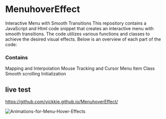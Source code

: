 # MenuhoverEffect

Interactive Menu with Smooth Transitions
This repository contains a JavaScript and Html code snippet that creates an interactive menu with smooth transitions. The code utilizes various functions and classes to achieve the desired visual effects. Below is an overview of each part of the code:

### Contains
Mapping and Interpolation
Mouse Tracking and Cursor
Menu Item Class
Smooth scrolling
Initialization

## live test
https://github.com/vickkie.github.io/MenuhoverEffect/




![Animations-for-Menu-Hover-Effects](https://github.com/vickkie/MenuhoverEffect/assets/43224578/8aa3b188-3e98-41ca-9ae8-d9cc16729a67)
